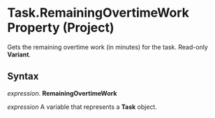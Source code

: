 
# Task.RemainingOvertimeWork Property (Project)

Gets the remaining overtime work (in minutes) for the task. Read-only  **Variant**.


## Syntax

 _expression_. **RemainingOvertimeWork**

 _expression_ A variable that represents a **Task** object.

